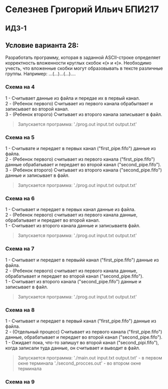 # Селезнев Григорий Ильич БПИ217
## ИДЗ-1 
## Условие варианта 28:
Разработать программу, которая в заданной ASCII-строке определяет корректность вложенности круглых скобок «(» и «)».
Необходимо учесть, что вложенные скобки могут образовывать в
тексте различные группы. Например: ...(...)...(...)....

### Схема на 4
1 - Cчитывает данные из файла и передае их в первый канал.   
2 - (Ребенок первого) Cчитывает из первого канала обрабытвает и записывает во второй канал.  
3 - (Ребенок второго) Cчитывает из второго канала записывает в файл.  

> Запускается программа: './prog.out input.txt output.txt'


### Схема на 5
1 - Считывате и передает в первых канал ("first_pipe.fifo") данные из файла.  
2 - (Ребенок первого) считывает из первого канала ("first_pipe.fifo") данные обрабатывает и передает во второй канал ("second_pipe.fifo").  
3 - (Ребенок второго) Считывает из второго канала ("second_pipe.fifo") данные и записывает в файл.  

> Запускается программа: './prog.out input.txt output.txt'

### Схема на 6
1 - Считывает и передает в первых канал данные из файла.  
2 - (Ребенок первого) считывает из первого канала данные, обрабатывает и передает во второй канал.  
1 - Считывает из второго канала данные и записываетв файл.  

> Запускается программа: './prog.out input.txt output.txt'

### Схема на 7
1 - Считывает и передает в первыйй канал ("first_pipe.fifo") данные из файла.  
2 - (Ребенок первого) считывает из первого канала данные, обрабатывает и передает во второй канал ("second_pipe.fifo").  
1 - Считывает из второго канала ("second_pipe.fifo") данные и записывает в файл.   

> Запускается программа: './prog.out input.txt output.txt'

### Схема на 8
1 - Считывает и передает в первый канал ("first_pipe.fifo") данные из файла.  
2 - (Отдельный процесс) Считывает из первого канала ("first_pipe.fifo") данные, обрабатывает и передает во второй канал ("second_pipe.fifo").  
1 - Ожидает пока, что-то запишут во второй канал ("second_pipi.fifo"), когда записали туда данные, он считывает и выводит в файл.  

> Запускается программа: './main.out input.txt output.txt' - в первом окне терминала
> './second_procces.out' - во втором окне терминала

### Схема на 9
